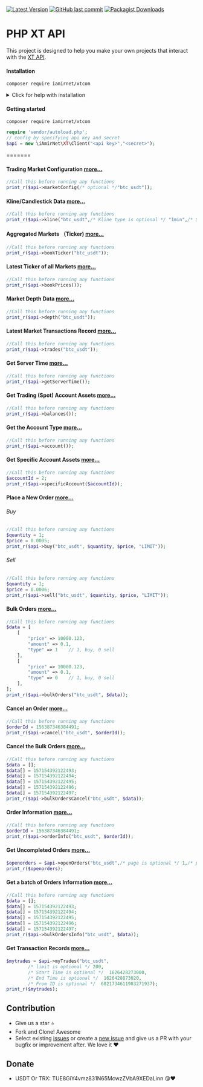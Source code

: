 [![Latest Version](https://img.shields.io/github/release/iamirnet/xt.com.svg?style=flat-square)](https://github.com/iamirnet/xt.com/releases)
[![GitHub last commit](https://img.shields.io/github/last-commit/iamirnet/xt.com.svg?style=flat-square)](#)
[![Packagist Downloads](https://img.shields.io/packagist/dt/iamirnet/xtcom.svg?style=flat-square)](https://packagist.org/packages/iamirnet/xtcom)

# PHP XT API
This project is designed to help you make your own projects that interact with the [XT API](https://doc.xt.com/).

#### Installation
```
composer require iamirnet/xtcom
```
<details>
 <summary>Click for help with installation</summary>

## Install Composer
If the above step didn't work, install composer and try again.
#### Debian / Ubuntu
```
sudo apt-get install curl php-curl
curl -s http://getcomposer.org/installer | php
php composer.phar install
```
Composer not found? Use this command instead:
```
php composer.phar require "iamirnet/xtcom"
```

#### Installing on Windows
Download and install composer:
1. https://getcomposer.org/download/
2. Create a folder on your drive like C:\iAmirNet\XT
3. Run command prompt and type `cd C:\iAmirNet\XT`
4. ```composer require iamirnet/xtcom```
5. Once complete copy the vendor folder into your project.

</details>

#### Getting started
`composer require iamirnet/xtcom`
```php
require 'vendor/autoload.php';
// config by specifying api key and secret
$api = new \iAmirNet\XT\Client("<api key>","<secret>");
```


=======
#### Trading Market Configuration [more...](https://doc.xt.com/#quotesgetMarketConfig)
```php
//Call this before running any functions
print_r($api->marketConfig(/* optional */"btc_usdt"));
```

#### Kline/Candlestick Data [more...](https://doc.xt.com/#quotesgetKLine)
```php
//Call this before running any functions
print_r($api->kline("btc_usdt",/* Kline type is optional */ "1min",/* Since is optional */  0));
```

#### Aggregated Markets （Ticker) [more...](https://doc.xt.com/#quotesgetTicker)
```php
//Call this before running any functions
print_r($api->bookTicker("btc_usdt"));
```

#### Latest Ticker of all Markets [more...](https://doc.xt.com/#quotesgetTickers)
```php
//Call this before running any functions
print_r($api->bookPrices());
```

#### Market Depth Data [more...](https://doc.xt.com/#quotesgetDepth)
```php
//Call this before running any functions
print_r($api->depth("btc_usdt"));
```

#### Latest Market Transactions Record [more...](https://doc.xt.com/#quotesgetTrades)
```php
//Call this before running any functions
print_r($api->trades("btc_usdt"));
```

#### Get Server Time [more...](https://doc.xt.com/#tradegetServerTime)
```php
//Call this before running any functions
print_r($api->getServerTime());
```

#### Get Trading (Spot) Account Assets [more...](https://doc.xt.com/#tradegetBalance)
```php
//Call this before running any functions
print_r($api->balances());
```

#### Get the Account Type [more...](https://doc.xt.com/#tradegetAccounts)
```php
//Call this before running any functions
print_r($api->account());
```

#### Get Specific Account Assets [more...](https://doc.xt.com/#tradegetFunds)
```php
//Call this before running any functions
$accountId = 2;
print_r($api->specificAccount($accountId));
```

#### Place a New Order [more...](https://doc.xt.com/#tradeorder)
###### Buy
```php
//Call this before running any functions
$quantity = 1;
$price = 0.0005;
print_r($api->buy("btc_usdt", $quantity, $price, "LIMIT"));
```

###### Sell
```php
//Call this before running any functions
$quantity = 1;
$price = 0.0006;
print_r($api->sell("btc_usdt", $quantity, $price, "LIMIT"));
```

#### Bulk Orders [more...](https://doc.xt.com/#tradebatchOrder)
```php
//Call this before running any functions
$data = [
    [
        "price" => 10000.123,
        "amount" => 0.1,
        "type" => 1    // 1, buy, 0 sell
    ],
    [
        "price" => 10000.123,
        "amount" => 0.1,
        "type" => 0    // 1, buy, 0 sell
    ],
];
print_r($api->bulkOrders("btc_usdt", $data));
```

#### Cancel an Order [more...](https://doc.xt.com/#tradecancel)
```php
//Call this before running any functions
$orderId = 156387346384491;
print_r($api->cancel("btc_usdt", $orderId));
```

#### Cancel the Bulk Orders [more...](https://doc.xt.com/#tradebatchCancel)
```php
//Call this before running any functions
$data = [];
$data[] = 157154392122493;
$data[] = 157154392122494;
$data[] = 157154392122495;
$data[] = 157154392122496;
$data[] = 157154392122497;
print_r($api->bulkOrdersCancel("btc_usdt", $data));
```

#### Order Information [more...](https://doc.xt.com/#tradegetOrder)
```php
//Call this before running any functions
$orderId = 156387346384491;
print_r($api->orderInfo("btc_usdt", $orderId));
```

#### Get Uncompleted Orders [more...](https://doc.xt.com/#tradegetOpenOrders)
```php
$openorders = $api->openOrders("btc_usdt",/* page is optional */ 1,/* pageSize is optional */  10);
print_r($openorders);
```

#### Get a batch of Orders Information [more...](https://doc.xt.com/#tradegetBatchOrders)
```php
//Call this before running any functions
$data = [];
$data[] = 157154392122493;
$data[] = 157154392122494;
$data[] = 157154392122495;
$data[] = 157154392122496;
$data[] = 157154392122497;
print_r($api->bulkOrdersInfo("btc_usdt", $data));
```

#### Get Transaction Records [more...](https://doc.xt.com/#trademyTrades)
```php
$mytrades = $api->myTrades("btc_usdt",
        /* limit is optional */ 200,
        /* Start Time is optional */  1626428273000,
        /* End Time is optional */  1626428873020,
        /* From ID is optional */  6821734611983271937);
print_r($mytrades);
```

## Contribution
- Give us a star :star:
- Fork and Clone! Awesome
- Select existing [issues](https://github.com/iamirnet/xt.com/issues) or create a [new issue](https://github.com/iamirnet/xt.com/issues/new) and give us a PR with your bugfix or improvement after. We love it ❤️

## Donate
- USDT Or TRX: TUE8GiY4vmz831N65McwzZVbA9XEDaLinn 😘❤
